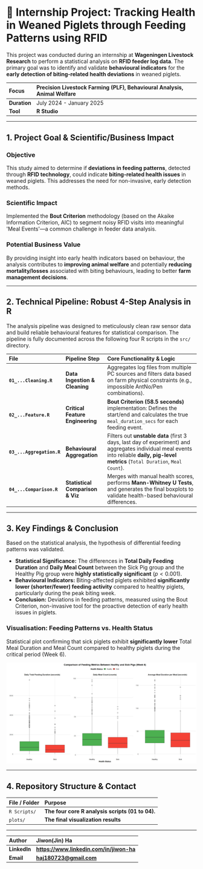 # 🐷 Internship Project: Tracking Health in Weaned Piglets through Feeding Patterns using RFID

This project was conducted during an internship at **Wageningen Livestock Research** to perform a statistical analysis on **RFID feeder log data**. The primary goal was to identify and validate **behavioural indicators** for the **early detection of biting-related health deviations** in weaned piglets.

| **Focus** | **Precision Livestock Farming (PLF), Behavioural Analysis, Animal Welfare** |
  | :--- | :--- |
  | **Duration** | July 2024 - January 2025 |
  | **Tool** | **R Studio** |

---

## 1. Project Goal & Scientific/Business Impact

### Objective
This study aimed to determine if **deviations in feeding patterns**, detected through **RFID technology**, could indicate **biting-related health issues** in weaned piglets. This addresses the need for non-invasive, early detection methods.

### Scientific Impact
Implemented the **Bout Criterion** methodology (based on the Akaike Information Criterion, AIC) to segment noisy RFID visits into meaningful 'Meal Events'—a common challenge in feeder data analysis.

### Potential Business Value
By providing insight into early health indicators based on behaviour, the analysis contributes to **improving animal welfare** and potentially **reducing mortality/losses** associated with biting behaviours, leading to better **farm management decisions**.

---

  ## 2. Technical Pipeline: Robust 4-Step Analysis in R
  
  The analysis pipeline was designed to meticulously clean raw sensor data and build reliable behavioural features for statistical comparison. The pipeline is fully documented across the following four R scripts in the `src/` directory.

| File | Pipeline Step | Core Functionality & Logic |
  | :--- | :--- | :--- |
  | **`01_...Cleaning.R`** | **Data Ingestion & Cleaning** | Aggregates log files from multiple PC sources and filters data based on farm physical constraints (e.g., impossible AntNo/Pen combinations). |
  | **`02_...Feature.R`** | **Critical Feature Engineering** | **Bout Criterion (58.5 seconds)** implementation: Defines the start/end and calculates the true `meal_duration_secs` for each feeding event. |
  | **`03_...Aggregation.R`** | **Behavioural Aggregation** | Filters out **unstable data** (first 3 days, last day of experiment) and aggregates individual meal events into reliable **daily, pig-level metrics** (`Total Duration`, `Meal Count`). |
  | **`04_...Comparison.R`** | **Statistical Comparison & Viz** | Merges with manual health scores, performs **Mann-Whitney U Tests**, and generates the final boxplots to validate health-based behavioural differences. |

---

## 3. Key Findings & Conclusion

Based on the statistical analysis, the hypothesis of differential feeding patterns was validated.

* **Statistical Significance:** The differences in **Total Daily Feeding Duration** and **Daily Meal Count** between the Sick Pig group and the Healthy Pig group were **highly statistically significant** ($p < 0.001$).
* **Behavioural Indicators:** Biting-affected piglets exhibited **significantly lower (shorter/fewer) feeding activity** compared to healthy piglets, particularly during the peak biting week.
* **Conclusion:** Deviations in feeding patterns, measured using the Bout Criterion, non-invasive tool for the proactive detection of early health issues in piglets.

### Visualisation: Feeding Patterns vs. Health Status

Statistical plot confirming that sick piglets exhibit **significantly lower** Total Meal Duration and Meal Count compared to healthy piglets during the critical period (Week 6).

![Comparison of feeding metrics between Healthy and Sick Pigs in Week 6](plots/comparision_of_feeding_metrics_wk6.jpg)

---

## 4. Repository Structure & Contact

| File / Folder | Purpose |
| :--- | :--- |
| `R Scripts/` | **The four core R analysis scripts (01 to 04).** |
| `plots/` | **The final visualization results** |

---
| **Author** | **Jiwon(Jin) Ha** |
| :--- | :--- |
| **LinkedIn** | **https://www.linkedin.com/in/jiwon-ha** |
| **Email** | **haj180723@gmail.com** |

